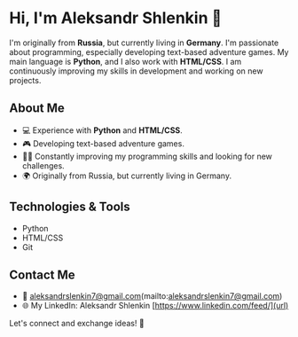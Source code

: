 # Hi, I'm Aleksandr Shlenkin 👋
I'm originally from **Russia**, but currently living in **Germany**. I'm passionate about programming, especially developing text-based adventure games. 
My main language is **Python**, and I also work with **HTML/CSS**. 
I am continuously improving my skills in development and working on new projects.

## About Me
- 💻 Experience with **Python** and **HTML/CSS**.
- 🎮 Developing text-based adventure games.
- 🧑‍💻 Constantly improving my programming skills and looking for new challenges.
- 🌍 Originally from Russia, but currently living in Germany.

## Technologies & Tools
- Python
- HTML/CSS
- Git

## Contact Me
- 📧 aleksandrslenkin7@gmail.com(mailto:aleksandrslenkin7@gmail.com)
- 🌐 My LinkedIn: Aleksandr Shlenkin [https://www.linkedin.com/feed/](url)

Let's connect and exchange ideas! 🚀
